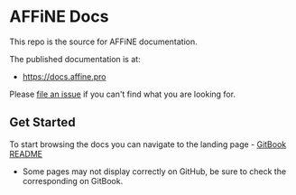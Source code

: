 # AFFiNE Docs

This repo is the source for AFFiNE documentation.

The published documentation is at:

- https://docs.affine.pro

Please [file an issue](https://github.com/toeverything/AFFiNE-docs/issues) if you can't find what you are looking for.

## Get Started

To start browsing the docs you can navigate to the landing page - [GitBook README](../README.md)

- Some pages may not display correctly on GitHub, be sure to check the corresponding on GitBook.
